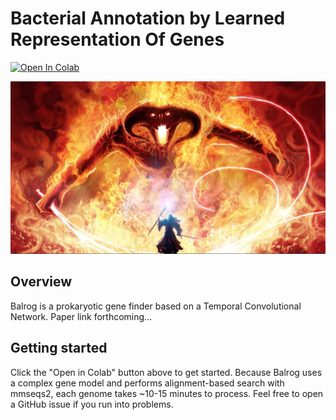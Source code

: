 # Bacterial Annotation by Learned Representation Of Genes

<!-- badges: start -->
[![Open In Colab](https://colab.research.google.com/assets/colab-badge.svg)](https://colab.research.google.com/github/salzberg-lab/Balrog/blob/master/notebooks/Balrog_0.3.0.ipynb)
<!--badges: end -->
![Balrog](images/balrog.jpg)

## Overview
Balrog is a prokaryotic gene finder based on a Temporal Convolutional Network. Paper link forthcoming...

## Getting started
Click the "Open in Colab" button above to get started. Because Balrog uses a complex gene model and performs alignment-based search with mmseqs2, each genome takes ~10-15 minutes to process. Feel free to open a GitHub issue if you run into problems.
